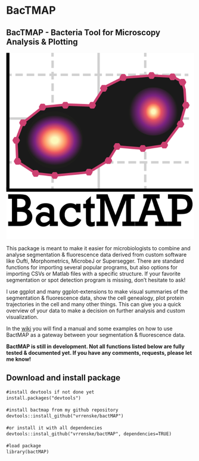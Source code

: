 BacTMAP
================

## BacTMAP - Bacteria Tool for Microscopy Analysis & Plotting

![](README_files/figure-markdown_github/logo_bactmap_pink.png)

This package is meant to make it easier for microbiologists to combine
and analyse segmentation & fluorescence data derived from custom
software like Oufti, Morphometrics, MicrobeJ or Supersegger. There are
standard functions for importing several popular programs, but also
options for importing CSVs or Matlab files with a specific structure. If
your favorite segmentation or spot detection program is missing, don’t
hesitate to ask\!

I use ggplot and many ggplot-extensions to make visual summaries of the
segmentation & fluorescence data, show the cell genealogy, plot protein
trajectories in the cell and many other things. This can give you a
quick overview of your data to make a decision on further analysis and
custom visualization.

In the [wiki](https://github.com/vrrenske/BactMAP/wiki) you will find a
manual and some examples on how to use BactMAP as a gateway between your
segmentation & fluorescence data.

**BactMAP is still in development. Not all functions listed below are
fully tested & documented yet. If you have any comments, requests,
please let me know\!**

## Download and install package

    #install devtools if not done yet
    install.packages("devtools")
    
    #install bactmap from my github repository
    devtools::install_github("vrrenske/bactMAP")
    
    #or install it with all dependencies
    devtools::instal_github("vrrenske/bactMAP", dependencies=TRUE)
    
    #load package
    library(bactMAP)
